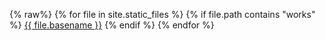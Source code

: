 {% raw%} {% for file in site.static_files %}
  {% if file.path contains "works" %}
    <a href="/void{{ file.path }}">{{ file.basename }}</a>
  {% endif %}
{% endfor %}

